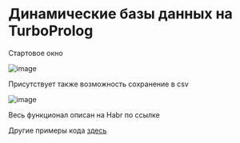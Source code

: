 # Динамические базы данных на TurboProlog

Стартовое окно

![image](https://user-images.githubusercontent.com/78417431/216086834-d751157b-1137-4c8b-a91c-69c04d92ecb5.png)

Присутствует также возможность сохранение в csv

![image](https://user-images.githubusercontent.com/78417431/216090870-13bbea5a-5ee4-431a-85a1-f6ff589db586.png)


Весь функционал описан на Habr по ссылке

Другие примеры кода [здесь](https://github.com/KirillTaE/Dynamic_DataBase_on_TurboProlog)
